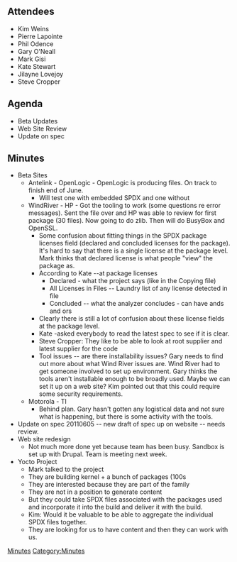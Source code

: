 ## Attendees

  - Kim Weins
  - Pierre Lapointe
  - Phil Odence
  - Gary O'Neall
  - Mark Gisi
  - Kate Stewart
  - Jilayne Lovejoy
  - Steve Cropper

## Agenda

  - Beta Updates
  - Web Site Review
  - Update on spec

## Minutes

  - Beta Sites
      - Antelink - OpenLogic - OpenLogic is producing files. On track to
        finish end of June.
          - Will test one with embedded SPDX and one without
      - WindRiver - HP - Got the tooling to work (some questions re
        error messages). Sent the file over and HP was able to review
        for first package (30 files). Now going to do zlib. Then will do
        BusyBox and OpenSSL.
          - Some confusion about fitting things in the SPDX package
            licenses field (declared and concluded licenses for the
            package). It's hard to say that there is a single license at
            the package level. Mark thinks that declared license is what
            people "view" the package as.
          - According to Kate --at package licenses
              - Declared - what the project says (like in the Copying
                file)
              - All Licenses in Files -- Laundry list of any license
                detected in file
              - Concluded -- what the analyzer concludes - can have ands
                and ors
          - Clearly there is still a lot of confusion about these
            license fields at the package level.
          - Kate -asked everybody to read the latest spec to see if it
            is clear.
          - Steve Cropper: They like to be able to look at root supplier
            and latest supplier for the code
          - Tool issues -- are there installability issues? Gary needs
            to find out more about what Wind River issues are. Wind
            River had to get someone involved to set up environment.
            Gary thinks the tools aren't installable enough to be
            broadly used. Maybe we can set it up on a web site? Kim
            pointed out that this could require some security
            requirements.
      - Motorola - TI
          - Behind plan. Gary hasn't gotten any logistical data and not
            sure what is happening, but there is some activity with the
            tools.
  - Update on spec 20110605 -- new draft of spec up on website -- needs
    review.
  - Web site redesign
      - Not much more done yet because team has been busy. Sandbox is
        set up with Drupal. Team is meeting next week.
  - Yocto Project
      - Mark talked to the project
      - They are building kernel + a bunch of packages (100s
      - They are interested because they are part of the family
      - They are not in a position to generate content
      - But they could take SPDX files associated with the packages used
        and incorporate it into the build and deliver it with the build.
      - Kim: Would it be valuable to be able to aggregate the individual
        SPDX files together.
      - They are looking for us to have content and then they can work
        with us.

[Minutes](Category:Business "wikilink")
[Category:Minutes](Category:Minutes "wikilink")
